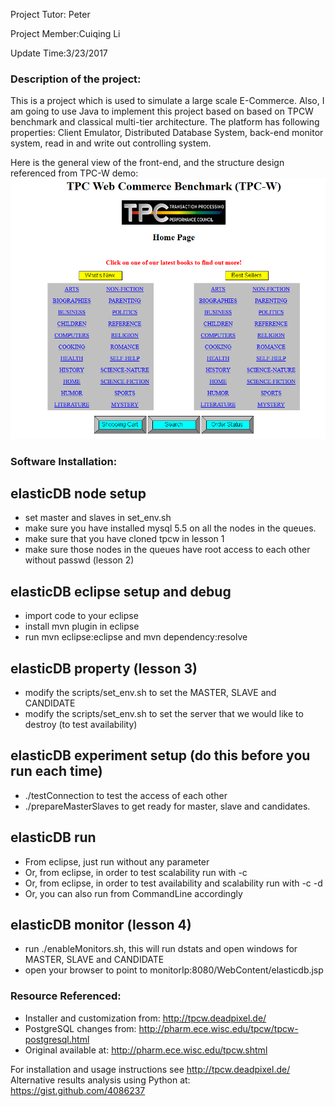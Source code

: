 Project Tutor: Peter

Project Member:Cuiqing Li

Update Time:3/23/2017

### Description of the project:
This is a project which is used to simulate a large scale E-Commerce. Also, I am going to use Java to implement this project based on based on TPCW benchmark and classical multi-tier architecture. The platform has following properties: Client Emulator, Distributed Database System, back-end monitor system, read in and write out controlling system. 

Here is the general view of the front-end, and the structure design referenced from TPC-W demo:
![png](Capture.png)

### Software Installation:
## elasticDB node setup
* set master and slaves in set_env.sh
* make sure you have installed mysql 5.5 on all the nodes in the queues. 
* make sure that you have cloned tpcw in lesson 1
* make sure those nodes in the queues have root access to each other without passwd (lesson 2)

## elasticDB eclipse setup and debug
* import code to your eclipse
* install mvn plugin in eclipse
* run mvn eclipse:eclipse and mvn dependency:resolve

## elasticDB property (lesson 3)
* modify the scripts/set_env.sh to set the MASTER, SLAVE and CANDIDATE
* modify the scripts/set_env.sh to set the server that we would like to destroy (to test availability)

## elasticDB experiment setup (do this before you run each time)
* ./testConnection to test the access of each other
* ./prepareMasterSlaves to get ready for master, slave and candidates.

## elasticDB run
* From eclipse, just run without any parameter
* Or, from eclipse, in order to test scalability run with -c 
* Or, from eclipse, in order to test availability and scalability run with -c -d
* Or, you can also run from CommandLine accordingly

## elasticDB monitor (lesson 4)
* run ./enableMonitors.sh, this will run dstats and open windows for MASTER, SLAVE and CANDIDATE
* open your browser to point to monitorIp:8080/WebContent/elasticdb.jsp

### Resource Referenced:
* Installer and customization from: http://tpcw.deadpixel.de/
* PostgreSQL changes from: http://pharm.ece.wisc.edu/tpcw/tpcw-postgresql.html
* Original available at: http://pharm.ece.wisc.edu/tpcw.shtml

For installation and usage instructions see http://tpcw.deadpixel.de/
Alternative results analysis using Python at: https://gist.github.com/4086237


